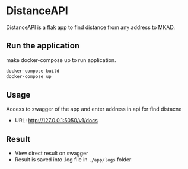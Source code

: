 
# DistanceAPI

DistanceAPI is a flak app to find distance from any address to MKAD.

## Run the application 

make docker-compose up to run application.

```bash
docker-compose build
docker-compose up
```

## Usage

Access to swagger of the app and enter address in api for find distacne 
- URL: http://127.0.0.1:5050/v1/docs

## Result
- View direct result on swagger
- Result is saved into .log file in `./app/logs` folder
